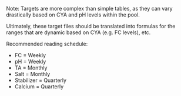 Note: Targets are more complex than simple tables, as they can vary drastically based on CYA and pH levels within the pool.

Ultimately, these target files should be translated into formulas for the ranges that are dynamic based on CYA (e.g. FC levels), etc.

Recommended reading schedule:

* FC = Weekly
* pH = Weekly
* TA = Monthly
* Salt = Monthly
* Stabilizer = Quarterly
* Calcium = Quarterly
